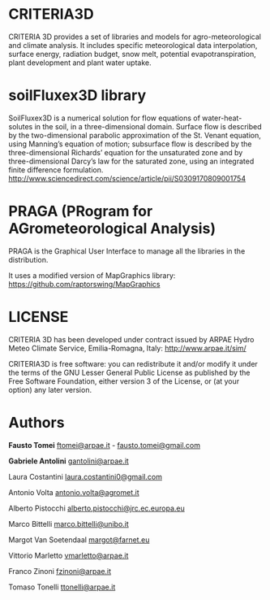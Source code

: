# CRITERIA3D
CRITERIA 3D provides a set of libraries and models for agro-meteorological and climate analysis.
It includes specific meteorological data interpolation, surface energy, radiation budget, snow melt, potential evapotranspiration, plant development and plant water uptake.

# soilFluxex3D library
SoilFluxex3D is a numerical solution for flow equations of water-heat-solutes in the soil, in a three-dimensional domain. Surface flow is described by the two-dimensional parabolic approximation of the St. Venant equation, using Manning’s equation of motion; subsurface flow is described by the three-dimensional Richards’ equation for the unsaturated zone and by three-dimensional Darcy’s law for the saturated zone, using an integrated finite difference formulation.
http://www.sciencedirect.com/science/article/pii/S0309170809001754

# PRAGA (PRogram for AGrometeorological Analysis)
PRAGA is the Graphical User Interface to manage all the libraries in the distribution.

It uses a modified version of MapGraphics library:
https://github.com/raptorswing/MapGraphics

# LICENSE
CRITERIA 3D has been developed under contract issued by 
ARPAE Hydro Meteo Climate Service, Emilia-Romagna, Italy: http://www.arpae.it/sim/

CRITERIA3D is free software: you can redistribute it and/or modify
it under the terms of the GNU Lesser General Public License as published by the Free Software Foundation, 
either version 3 of the License, or (at your option) any later version.

# Authors
**Fausto Tomei** <ftomei@arpae.it> - <fausto.tomei@gmail.com>

**Gabriele Antolini**	 <gantolini@arpae.it>

Laura Costantini  <laura.costantini0@gmail.com>

Antonio Volta		<antonio.volta@agromet.it>

Alberto Pistocchi	 <alberto.pistocchi@jrc.ec.europa.eu>

Marco Bittelli   <marco.bittelli@unibo.it>

Margot Van Soetendaal <margot@farnet.eu>

Vittorio Marletto <vmarletto@arpae.it>

Franco Zinoni <fzinoni@arpae.it>

Tomaso Tonelli <ttonelli@arpae.it>


